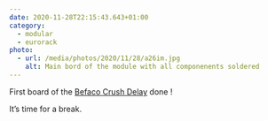 ```yaml
---
date: 2020-11-28T22:15:43.643+01:00
category:
  - modular
  - eurorack
photo:
  - url: /media/photos/2020/11/28/a26im.jpg
    alt: Main bord of the module with all componenents soldered
---
```

First board of the [Befaco Crush Delay](https://www.befaco.org/crush-delay-v3/) done !

It’s time for a break.

